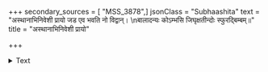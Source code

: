+++
secondary_sources = [ "MSS_3878",]
jsonClass = "Subhaashita"
text = "अस्थानाभिनिवेशी प्रायो जड एव भवति नो विद्वान्।  \nबालादन्यः कोऽम्भसि जिघृक्षतीन्दोः स्फुरद्बिम्बम्॥"
title = "अस्थानाभिनिवेशी प्रायो"

+++

<details><summary>Text</summary>

अस्थानाभिनिवेशी प्रायो जड एव भवति नो विद्वान्।  
बालादन्यः कोऽम्भसि जिघृक्षतीन्दोः स्फुरद्बिम्बम्॥
</details>
